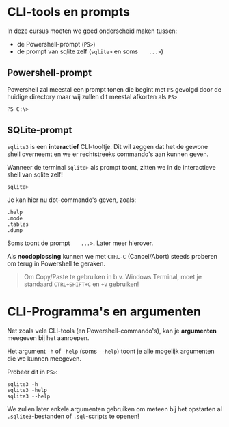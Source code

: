 # CLI-tools en prompts

In deze cursus moeten we goed onderscheid maken tussen:

- de Powershell-prompt (`PS>`)
- de prompt van sqlite zelf (`sqlite>` en soms `   ...>`)

## Powershell-prompt

Powershell zal meestal een prompt tonen die begint met `PS` gevolgd door de huidige directory maar wij zullen dit meestal afkorten als `PS>`

```
PS C:\>
```

## SQLite-prompt

`sqlite3` is een **interactief** CLI-tooltje. Dit wil zeggen dat het de gewone shell overneemt en we er rechtstreeks commando's aan kunnen geven.

Wanneer de terminal `sqlite>` als prompt toont, zitten we in de interactieve shell van sqlite zelf!

```
sqlite>
```

Je kan hier nu dot-commando's geven, zoals:

```
.help
.mode
.tables
.dump
```

Soms toont de prompt `   ...>`. Later meer hierover.

Als **noodoplossing** kunnen we met `CTRL-C` (Cancel/Abort) steeds proberen om terug in Powershell te geraken.

> Om Copy/Paste te gebruiken in b.v. Windows Terminal, moet je standaard `CTRL+SHIFT+C` en `+V` gebruiken!

# CLI-Programma's en argumenten

Net zoals vele CLI-tools (en Powershell-commando's), kan je **argumenten** meegeven bij het aanroepen.

Het argument `-h` of `-help` (soms `--help`) toont je alle mogelijk argumenten die we kunnen meegeven.

Probeer dit in `PS>`:

```
sqlite3 -h
sqlite3 -help
sqlite3 --help
```

We zullen later enkele argumenten gebruiken om meteen bij het opstarten al `.sqlite3`-bestanden of `.sql`-scripts te openen!
